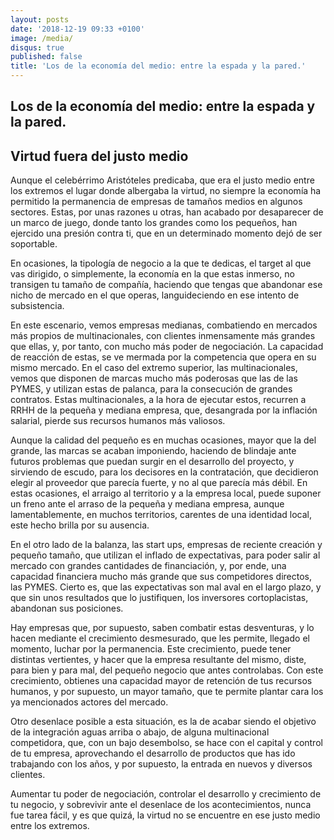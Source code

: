 ```yaml
---
layout: posts
date: '2018-12-19 09:33 +0100'
image: /media/
disqus: true
published: false
title: 'Los de la economía del medio: entre la espada y la pared.'
---
```


## Los de la economía del medio: entre la espada y la pared.

## Virtud fuera del justo medio

Aunque el celebérrimo Aristóteles predicaba, que era el justo medio entre los extremos el lugar donde albergaba la virtud, no siempre la economía ha permitido la permanencia de empresas de tamaños medios en algunos sectores. 
Estas, por unas razones u otras, han acabado por desaparecer de un marco de juego, donde tanto los grandes como los pequeños, han ejercido una presión contra ti, que en un determinado momento dejó de ser soportable.

En ocasiones, la tipología de negocio a la que te dedicas, el target al que vas dirigido, o simplemente, la economía en la que estas inmerso, no transigen tu tamaño de compañía, haciendo que tengas que abandonar ese nicho de mercado en el que operas, languideciendo en ese intento de subsistencia.

En este escenario, vemos empresas medianas, combatiendo en mercados más propios de multinacionales, con clientes inmensamente más grandes que ellas, y, por tanto, con mucho más poder de negociación. La capacidad de reacción de estas, se ve mermada por la competencia que opera en su mismo mercado. 
En el caso del extremo superior, las multinacionales, vemos que disponen de marcas mucho más poderosas que las de las PYMES, y utilizan estas de palanca, para la consecución de grandes contratos. Estas multinacionales, a la hora de ejecutar estos, recurren a RRHH de la pequeña y mediana empresa, que, desangrada por la inflación salarial, pierde sus recursos humanos más valiosos.

Aunque la calidad del pequeño es en muchas ocasiones, mayor que la del grande, las marcas se acaban imponiendo, haciendo de blindaje ante futuros problemas que puedan surgir en el desarrollo del proyecto, y sirviendo de escudo, para los decisores en la contratación, que decidieron elegir al proveedor que parecía fuerte, y no al que parecía más débil. 
En estas ocasiones, el arraigo al territorio y a la empresa local, puede suponer un freno ante el arraso de la pequeña y mediana empresa, aunque lamentablemente, en muchos territorios, carentes de una identidad local, este hecho brilla por su ausencia.

En el otro lado de la balanza, las start ups, empresas de reciente creación y pequeño tamaño, que utilizan el inflado de expectativas, para poder salir al mercado con grandes cantidades de financiación, y, por ende, una capacidad financiera mucho más grande que sus competidores directos, las PYMES. Cierto es, que las expectativas son mal aval en el largo plazo, y que sin unos resultados que lo justifiquen, los inversores cortoplacistas, abandonan sus posiciones.

Hay empresas que, por supuesto, saben combatir estas desventuras, y lo hacen mediante el crecimiento desmesurado, que les permite, llegado el momento, luchar por la permanencia.
Este crecimiento, puede tener distintas vertientes, y hacer que la empresa resultante del mismo, diste, para bien y para mal, del pequeño negocio que antes controlabas.
Con este crecimiento, obtienes una capacidad mayor de retención de tus recursos humanos, y por supuesto, un mayor tamaño, que te permite plantar cara los ya mencionados actores del mercado.

Otro desenlace posible a esta situación, es la de acabar siendo el objetivo de la integración aguas arriba o abajo, de alguna multinacional competidora, que, con un bajo desembolso, se hace con el capital y control de tu empresa, aprovechando el desarrollo de productos que has ido trabajando con los años, y por supuesto, la entrada en nuevos y diversos clientes.

Aumentar tu poder de negociación, controlar el desarrollo y crecimiento de tu negocio, y sobrevivir ante el desenlace de los acontecimientos, nunca fue tarea fácil, y es que quizá, la virtud no se encuentre en ese justo medio entre los extremos.
